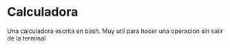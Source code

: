 # Calculadora
Una calculadora escrita en bash. Muy util para hacer una operacion sin salir de la terminal
